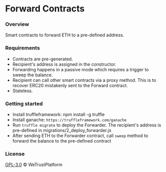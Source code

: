 # Forward Contracts

### Overview
Smart contracts to forward ETH to a pre-defined address.

### Requirements
- Contracts are pre-generated.
- Recipient's address is assigned in the constructor.
- Forwarding happens in a passive mode which requires a trigger to sweep the balance.
- Recipient can call other smart contracts via a proxy method. This is to recover ERC20 mistakenly sent to the Forward contract.
- Stateless.

### Getting started
- Install truffleframework: npm install -g truffle
- Install ganache: `https://truffleframework.com/ganache`
- Run `truffle migrate` to deploy the Forwarder.  The recipient's address is pre-defined in migrations/2_deploy_forwarder.js
- After sending ETH to the Forwarder contract, call `sweep` method to forward the balance to the pre-defined contract 

### License
[GPL-3.0](https://www.gnu.org/licenses/gpl-3.0.txt) &copy; WeTrustPlatform
